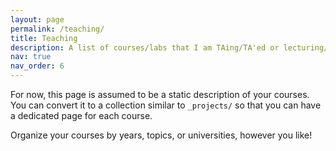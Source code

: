 ```yaml
---
layout: page
permalink: /teaching/
title: Teaching
description: A list of courses/labs that I am TAing/TA'ed or lecturing/lectured
nav: true
nav_order: 6
---
```


For now, this page is assumed to be a static description of your courses. You can convert it to a collection similar to `_projects/` so that you can have a dedicated page for each course.

Organize your courses by years, topics, or universities, however you like!
